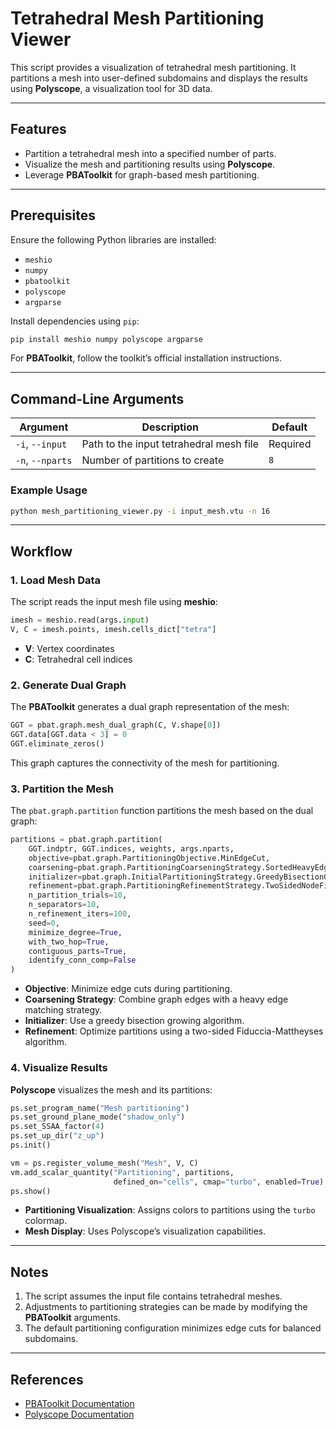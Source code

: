 # Tetrahedral Mesh Partitioning Viewer

This script provides a visualization of tetrahedral mesh partitioning. It partitions a mesh into user-defined subdomains and displays the results using **Polyscope**, a visualization tool for 3D data.

---

## Features

- Partition a tetrahedral mesh into a specified number of parts.
- Visualize the mesh and partitioning results using **Polyscope**.
- Leverage **PBAToolkit** for graph-based mesh partitioning.

---

## Prerequisites

Ensure the following Python libraries are installed:

- `meshio`
- `numpy`
- `pbatoolkit`
- `polyscope`
- `argparse`

Install dependencies using `pip`:

```bash
pip install meshio numpy polyscope argparse
```

For **PBAToolkit**, follow the toolkit’s official installation instructions.

---

## Command-Line Arguments

| Argument         | Description                                     | Default |
|------------------|-------------------------------------------------|---------|
| `-i`, `--input` | Path to the input tetrahedral mesh file         | Required |
| `-n`, `--nparts`| Number of partitions to create                  | `8`     |

### Example Usage

```bash
python mesh_partitioning_viewer.py -i input_mesh.vtu -n 16
```

---

## Workflow

### 1. Load Mesh Data
The script reads the input mesh file using **meshio**:

```python
imesh = meshio.read(args.input)
V, C = imesh.points, imesh.cells_dict["tetra"]
```

- **V**: Vertex coordinates
- **C**: Tetrahedral cell indices

### 2. Generate Dual Graph
The **PBAToolkit** generates a dual graph representation of the mesh:

```python
GGT = pbat.graph.mesh_dual_graph(C, V.shape[0])
GGT.data[GGT.data < 3] = 0
GGT.eliminate_zeros()
```

This graph captures the connectivity of the mesh for partitioning.

### 3. Partition the Mesh
The `pbat.graph.partition` function partitions the mesh based on the dual graph:

```python
partitions = pbat.graph.partition(
    GGT.indptr, GGT.indices, weights, args.nparts,
    objective=pbat.graph.PartitioningObjective.MinEdgeCut,
    coarsening=pbat.graph.PartitioningCoarseningStrategy.SortedHeavyEdgeMatching,
    initializer=pbat.graph.InitialPartitioningStrategy.GreedyBisectionGrowing,
    refinement=pbat.graph.PartitioningRefinementStrategy.TwoSidedNodeFiducciaMattheyses,
    n_partition_trials=10,
    n_separators=10,
    n_refinement_iters=100,
    seed=0,
    minimize_degree=True,
    with_two_hop=True,
    contiguous_parts=True,
    identify_conn_comp=False
)
```

- **Objective**: Minimize edge cuts during partitioning.
- **Coarsening Strategy**: Combine graph edges with a heavy edge matching strategy.
- **Initializer**: Use a greedy bisection growing algorithm.
- **Refinement**: Optimize partitions using a two-sided Fiduccia-Mattheyses algorithm.

### 4. Visualize Results
**Polyscope** visualizes the mesh and its partitions:

```python
ps.set_program_name("Mesh partitioning")
ps.set_ground_plane_mode("shadow_only")
ps.set_SSAA_factor(4)
ps.set_up_dir("z_up")
ps.init()

vm = ps.register_volume_mesh("Mesh", V, C)
vm.add_scalar_quantity("Partitioning", partitions,
                       defined_on="cells", cmap="turbo", enabled=True)
ps.show()
```

- **Partitioning Visualization**: Assigns colors to partitions using the `turbo` colormap.
- **Mesh Display**: Uses Polyscope’s visualization capabilities.

---

## Notes

1. The script assumes the input file contains tetrahedral meshes.
2. Adjustments to partitioning strategies can be made by modifying the **PBAToolkit** arguments.
3. The default partitioning configuration minimizes edge cuts for balanced subdomains.

---

## References

- [PBAToolkit Documentation](https://github.com/path/to/pbatoolkit)
- [Polyscope Documentation](http://polyscope.run/)


